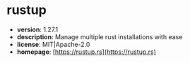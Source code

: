 # rustup

- **version**: 1.27.1
- **description**: Manage multiple rust installations with ease
- **license**: MIT|Apache-2.0
- **homepage**: [https://rustup.rs](https://rustup.rs)

